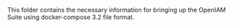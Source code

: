This folder contains the necessary information for bringing up the OpenIAM Suite using docker-compose 3.2 file format.